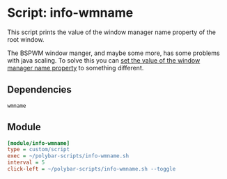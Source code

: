 # Script: info-wmname

This script prints the value of the window manager name property of the root window.

The BSPWM window manger, and maybe some more, has some problems with java scaling. To solve this you can [set the value of the window manager name property](https://wiki.archlinux.org/index.php/java#Impersonate_another_window_manager) to something different.


## Dependencies

`wmname`


## Module

```ini
[module/info-wmname]
type = custom/script
exec = ~/polybar-scripts/info-wmname.sh
interval = 5
click-left = ~/polybar-scripts/info-wmname.sh --toggle
```
